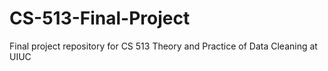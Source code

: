 # CS-513-Final-Project
Final project repository for CS 513 Theory and Practice of Data Cleaning at UIUC
